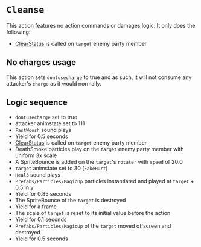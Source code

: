 # `Cleanse`

This action features no action commands or damages logic. It only does the following:

- [ClearStatus](../../Actors%20states/Conditions%20methods/ClearStatus.md) is called on `target` enemy party member

## No charges usage
This action sets `dontusecharge` to true and as such, it will not consume any attacker's `charge` as it would normally.

## Logic sequence

- `dontusecharge` set to true
- attacker animstate set to 111
- `FastWoosh` sound plays
- Yield for 0.5 seconds
- [ClearStatus](../../Actors%20states/Conditions%20methods/ClearStatus.md) is called on `target` enemy party member
- DeathSmoke particles play on the `target` enemy party member with uniform 3x scale
- A SpriteBounce is added on the `target`'s `rotater` with `speed` of 20.0
- `target` animstate set to 30 (`FakeHurt`)
- `Heal3` sound plays
- `Prefabs/Particles/MagicUp` particles instantiated and played at `target` + 0.5 in y
- Yield for 0.85 seconds
- The SpriteBounce of the `target` is destroyed
- Yield for a frame
- The scale of `target` is reset to its initial value before the action
- Yield for 0.1 seconds
- `Prefabs/Particles/MagicUp` of the `target` moved offscreen and destroyed
- Yield for 0.5 seconds
